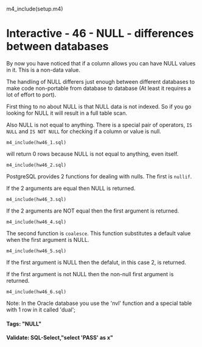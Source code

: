 
m4_include(setup.m4)

# Interactive - 46 -  NULL - differences between databases

By now you have noticed that if a column allows you can have NULL values in it.
This is a non-data value.

The handling of NULL differers just enough between different databases to make
code non-portable from database to database (At least it requires a lot of 
effort to port).

First thing to no about NULL is that NULL data is not indexed.  So if you go
looking for NULL it will result in a full table scan.

Also NULL is not equal to anything.  There is a special pair of operators, `IS NULL` and `IS NOT NULL`
for checking if a column or value is null.

```
m4_include(hw46_1.sql)
```

will return 0 rows because NULL is not equal to anything, even itself.

```
m4_include(hw46_2.sql)
```

PostgreSQL provides 2 functions for dealing with nulls.  The first is `nullif`.

If the 2 arguments are equal then NULL is returned.

```
m4_include(hw46_3.sql)
```

If the 2 arguments are NOT equal then the first argument is returned.


```
m4_include(hw46_4.sql)
```

The second function is `coalesce`.
This function substitutes a default value when the first argument is NULL.

```
m4_include(hw46_5.sql)
```

If the first argument is NULL then the defalut, in this case 2, is returned.

If the first argument is not NULL then the non-null first argument is returned.


```
m4_include(hw46_6.sql)
```



Note: In the Oracle database you use the 'nvl' function and a special table with 1 row in it called 'dual';



#### Tags: "NULL"

#### Validate: SQL-Select,"select 'PASS' as x"

